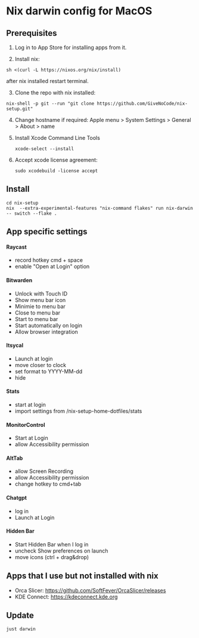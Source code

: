 # Nix darwin config for MacOS

## Prerequisites

1. Log in to App Store for installing apps from it.

2. Install nix:

  ```
  sh <(curl -L https://nixos.org/nix/install)
  ```

  after nix installed restart terminal.

3. Clone the repo
   with nix installed:

  ```
  nix-shell -p git --run "git clone https://github.com/GiveNoCode/nix-setup.git"
  ```

4. Change hostname if required:
   Apple menu  > System Settings > General > About > name

5. Install Xcode Command Line Tools

   ```
   xcode-select --install
   ```

6. Accept xcode license agreement:

   ```
   sudo xcodebuild -license accept
   ```

## Install

  ```
  cd nix-setup
  nix  --extra-experimental-features "nix-command flakes" run nix-darwin -- switch --flake .
  ```

## App specific settings

#### Raycast

- record hotkey cmd + space
- enable "Open at Login" option

#### Bitwarden

- Unlock with Touch ID
- Show menu bar icon
- Minimie to menu bar
- Close to menu bar
- Start to menu bar
- Start automatically on login
- Allow browser integration

#### Itsycal

- Launch at login
- move closer to clock
- set format to YYYY-MM-dd
- hide

#### Stats

- start at login
- import settings from /nix-setup-home-dotfiles/stats

#### MonitorControl

- Start at Login
- allow Accessibility permission

#### AltTab

- allow Screen Recording
- allow Accessibility permission
- change hotkey to cmd+tab

#### Chatgpt

- log in
- Launch at Login

#### Hidden Bar

- Start Hidden Bar when I log in
- uncheck Show preferences on launch
- move icons (ctrl + drag&drop)

## Apps that I use but not installed with nix

- Orca Slicer: <https://github.com/SoftFever/OrcaSlicer/releases>
- KDE Connect: <https://kdeconnect.kde.org>

## Update

```
just darwin
```
